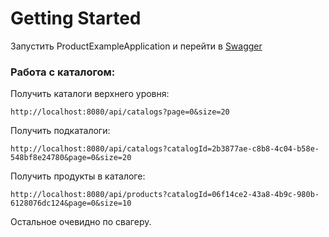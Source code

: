# Getting Started

Запустить ProductExampleApplication и перейти в [Swagger](http://localhost:8080/swagger-ui.html)

### Работа с каталогом:

Получить каталоги верхнего уровня:

``
http://localhost:8080/api/catalogs?page=0&size=20
``

Получить подкаталоги:

``
http://localhost:8080/api/catalogs?catalogId=2b3877ae-c8b8-4c04-b58e-548bf8e24780&page=0&size=20
``

Получить продукты в каталоге:

``
http://localhost:8080/api/products?catalogId=06f14ce2-43a8-4b9c-980b-6128076dc124&page=0&size=10
``

 Остальное очевидно по свагеру. 